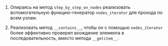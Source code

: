 1. Опираясь на метод `step_by_step_on_nodes` реализовать вспомогательную 
   функцию-генератор `nodes_iterator` для прохода по всем узлам.

2. Реализовать метод `__contains__`, чтобы он с помощью `nodes_iterator` 
   более эффективно проверял вхождение элемента в последовательность, 
   вместо метода `__getitem__`.
   
